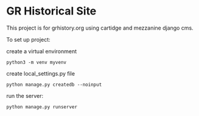 # GR Historical Site 

This project is for grhistory.org using cartidge and mezzanine django cms.

To set up project: 

create a virtual environment 

`python3 -m venv myvenv`

create local_settings.py file

`python manage.py createdb --noinput`

run the server:

`python manage.py runserver`
